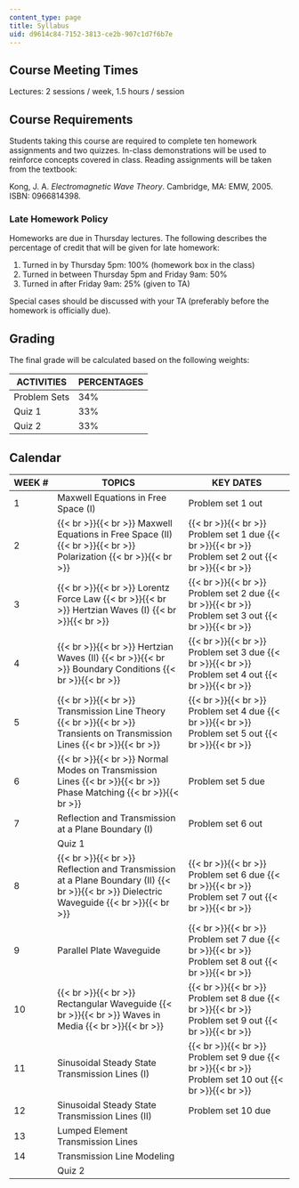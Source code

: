 ```yaml
---
content_type: page
title: Syllabus
uid: d9614c84-7152-3813-ce2b-907c1d7f6b7e
---
```


Course Meeting Times
--------------------

Lectures: 2 sessions / week, 1.5 hours / session

Course Requirements
-------------------

Students taking this course are required to complete ten homework assignments and two quizzes. In-class demonstrations will be used to reinforce concepts covered in class. Reading assignments will be taken from the textbook:

Kong, J. A. _Electromagnetic Wave Theory_. Cambridge, MA: EMW, 2005. ISBN: 0966814398.

### Late Homework Policy

Homeworks are due in Thursday lectures. The following describes the percentage of credit that will be given for late homework:

1.  Turned in by Thursday 5pm: 100% (homework box in the class)
2.  Turned in between Thursday 5pm and Friday 9am: 50%
3.  Turned in after Friday 9am: 25% (given to TA)

Special cases should be discussed with your TA (preferably before the homework is officially due).

Grading
-------

The final grade will be calculated based on the following weights:

| ACTIVITIES | PERCENTAGES |
| --- | --- |
| Problem Sets | 34% |
| Quiz 1 | 33% |
| Quiz 2 | 33% 

Calendar
--------

| WEEK # | TOPICS | KEY DATES |
| --- | --- | --- |
| 1 | Maxwell Equations in Free Space (I) | Problem set 1 out |
| 2 |  {{< br >}}{{< br >}} Maxwell Equations in Free Space (II) {{< br >}}{{< br >}} Polarization {{< br >}}{{< br >}}  |  {{< br >}}{{< br >}} Problem set 1 due {{< br >}}{{< br >}} Problem set 2 out {{< br >}}{{< br >}}  |
| 3 |  {{< br >}}{{< br >}} Lorentz Force Law {{< br >}}{{< br >}} Hertzian Waves (I) {{< br >}}{{< br >}}  |  {{< br >}}{{< br >}} Problem set 2 due {{< br >}}{{< br >}} Problem set 3 out {{< br >}}{{< br >}}  |
| 4 |  {{< br >}}{{< br >}} Hertzian Waves (II) {{< br >}}{{< br >}} Boundary Conditions {{< br >}}{{< br >}}  |  {{< br >}}{{< br >}} Problem set 3 due {{< br >}}{{< br >}} Problem set 4 out {{< br >}}{{< br >}}  |
| 5 |  {{< br >}}{{< br >}} Transmission Line Theory {{< br >}}{{< br >}} Transients on Transmission Lines {{< br >}}{{< br >}}  |  {{< br >}}{{< br >}} Problem set 4 due {{< br >}}{{< br >}} Problem set 5 out {{< br >}}{{< br >}}  |
| 6 |  {{< br >}}{{< br >}} Normal Modes on Transmission Lines {{< br >}}{{< br >}} Phase Matching {{< br >}}{{< br >}}  | Problem set 5 due |
| 7 | Reflection and Transmission at a Plane Boundary (I) | Problem set 6 out |
| &nbsp; | Quiz 1 | &nbsp; |
| 8 |  {{< br >}}{{< br >}} Reflection and Transmission at a Plane Boundary (II) {{< br >}}{{< br >}} Dielectric Waveguide {{< br >}}{{< br >}}  |  {{< br >}}{{< br >}} Problem set 6 due {{< br >}}{{< br >}} Problem set 7 out {{< br >}}{{< br >}}  |
| 9 | Parallel Plate Waveguide |  {{< br >}}{{< br >}} Problem set 7 due {{< br >}}{{< br >}} Problem set 8 out {{< br >}}{{< br >}}  |
| 10 |  {{< br >}}{{< br >}} Rectangular Waveguide {{< br >}}{{< br >}} Waves in Media {{< br >}}{{< br >}}  |  {{< br >}}{{< br >}} Problem set 8 due {{< br >}}{{< br >}} Problem set 9 out {{< br >}}{{< br >}}  |
| 11 | Sinusoidal Steady State Transmission Lines (I) |  {{< br >}}{{< br >}} Problem set 9 due {{< br >}}{{< br >}} Problem set 10 out {{< br >}}{{< br >}}  |
| 12 | Sinusoidal Steady State Transmission Lines (II) | Problem set 10 due |
| 13 | Lumped Element Transmission Lines | &nbsp; |
| 14 | Transmission Line Modeling | &nbsp; |
| &nbsp; | Quiz 2 |